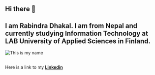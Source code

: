 ## Hi there 👋
## I am Rabindra Dhakal. I am from Nepal and currently studying Information Technology at LAB University of Applied Sciences in Finland.
![This is my name](https://github.com/user-attachments/assets/eef76416-3246-43ef-84ad-976c96df5bf0)
##

Here is a link to my [**Linkedin**](https://www.linkedin.com/in/rabindra-dhakal-8323421b4/)








<!--
**Rabindra720/Rabindra720** is a ✨ _special_ ✨ repository because its `README.md` (this file) appears on your GitHub profile.  

Here are some ideas to get you started:

- 🔭 I’m currently working on ...
- 🌱 I’m currently learning ...
- 👯 I’m looking to collaborate on ...
- 🤔 I’m looking for help with ...
- 💬 Ask me about ...
- 📫 How to reach me: ...
- 😄 Pronouns: ...
- ⚡ Fun fact: ...
-->
